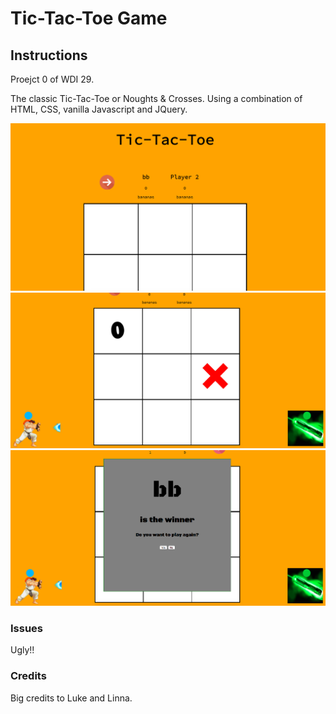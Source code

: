 # Tic-Tac-Toe Game

## Instructions

Proejct 0 of WDI 29.

The classic Tic-Tac-Toe or Noughts & Crosses.  Using a combination of HTML, CSS, vanilla Javascript and JQuery.

![scoreboard](/images/scoreboard.png)
![gameboard](/images/board.png)
![winWindow](/images/winScreen.png)


### Issues

Ugly!!


### Credits

Big credits to Luke and Linna.
